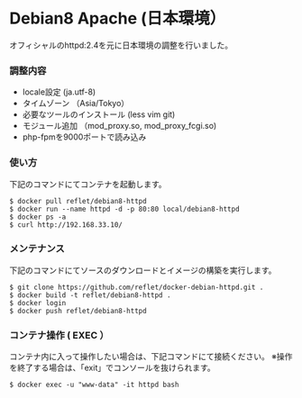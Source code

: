 # Debian8 Apache (日本環境） #

オフィシャルのhttpd:2.4を元に日本環境の調整を行いました。

### 調整内容 ###

* locale設定 (ja.utf-8)
* タイムゾーン （Asia/Tokyo）
* 必要なツールのインストール (less vim git)
* モジュール追加 （mod_proxy.so, mod_proxy_fcgi.so)
* php-fpmを9000ポートで読み込み

### 使い方 ###

下記のコマンドにてコンテナを起動します。

```
$ docker pull reflet/debian8-httpd
$ docker run --name httpd -d -p 80:80 local/debian8-httpd
$ docker ps -a
$ curl http://192.168.33.10/
```

### メンテナンス ###

下記のコマンドにてソースのダウンロードとイメージの構築を実行します。

```
$ git clone https://github.com/reflet/docker-debian-httpd.git .
$ docker build -t reflet/debian8-httpd .
$ docker login
$ docker push reflet/debian8-httpd
```

### コンテナ操作 ( EXEC ） ###

コンテナ内に入って操作したい場合は、下記コマンドにて接続ください。
※操作を終了する場合は、「exit」でコンソールを抜けられます。

```
$ docker exec -u "www-data" -it httpd bash
```
